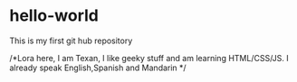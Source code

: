 # hello-world
This is my first git hub repository

/*Lora here, I am Texan, I like geeky stuff and am learning HTML/CSS/JS. I already speak English,Spanish and Mandarin */
